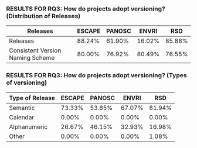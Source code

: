### RESULTS FOR RQ3: How do projects adopt versioning? (Distribution of Releases)

| Releases    | ESCAPE | PANOSC | ENVRI | RSD |
|-------------|--------|--------|-------|-----|
| Releases | 88.24% | 61.90% | 16.02% | 85.88% |
| Consistent Version Naming Scheme | 80.00% | 76.92% | 80.49% | 76.55% |

### RESULTS FOR RQ3: How do projects adopt versioning? (Types of versioning)

| Type of Release | ESCAPE | PANOSC | ENVRI | RSD |
|-----------------|--------|--------|-------|-----|
| Semantic | 73.33% | 53.85% | 67.07% | 81.94% | 
| Calendar | 0.00% | 0.00% | 0.00% | 0.00% | 
| Alphanumeric | 26.67% | 46.15% | 32.93% | 16.98% | 
| Other | 0.00% | 0.00% | 0.00% | 1.08% | 
